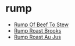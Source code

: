 # rump

 * [Rump Of Beef To Stew](index/r/rump-of-beef-to-stew-394706.json)
 * [Rump Roast Brooks](index/r/rump-roast-brooks-14250.json)
 * [Rump Roast Au Jus](index/r/rump-roast-au-jus.json)
